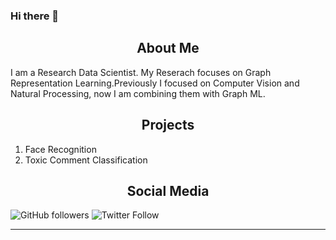 ### Hi there 👋

<h2 align="center">About Me</h2>

I am a Research Data Scientist. My Reserach focuses on Graph Representation Learning.Previously I focused on Computer Vision and Natural Processing, now I am combining them with Graph ML.

<h2 align="center">Projects</h2>

1. Face Recognition 
2. Toxic Comment Classification


<h2 align="center">Social Media</h2>

![GitHub followers](https://img.shields.io/github/followers/shravankumar147?style=social)
![Twitter Follow](https://img.shields.io/twitter/follow/shravankumar147?style=social)

<hr />

























<!--
**shravankumar147/shravankumar147** is a ✨ _special_ ✨ repository because its `README.md` (this file) appears on your GitHub profile.

Here are some ideas to get you started:

- 🔭 I’m currently working on ...
- 🌱 I’m currently learning ...
- 👯 I’m looking to collaborate on ...
- 🤔 I’m looking for help with ...
- 💬 Ask me about ...
- 📫 How to reach me: ...
- 😄 Pronouns: ...
- ⚡ Fun fact: ...


🔭 I’m currently working on Graph representation Learning.


😄 Pronouns: He/Him/His

<hr />
-->
